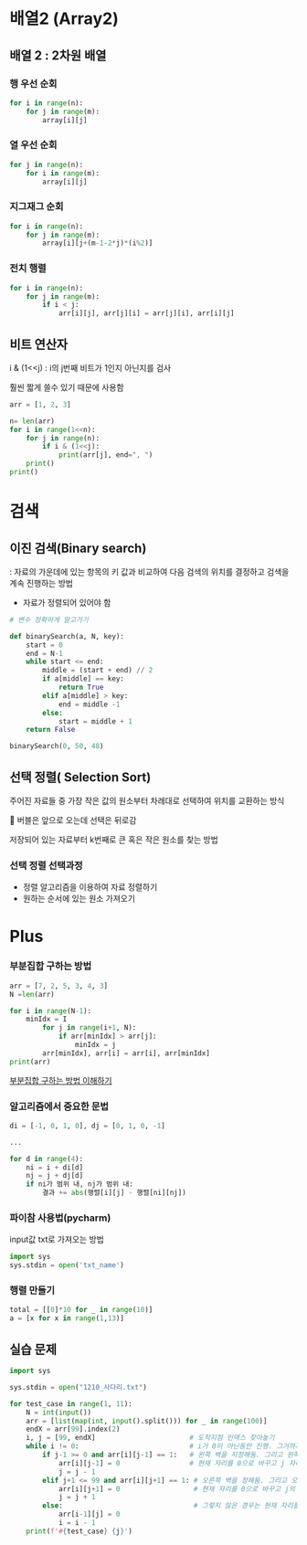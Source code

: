 # 배열2 (Array2)



## 배열 2 : 2차원 배열

### 행 우선 순회

```python
for i in range(n):
	for j in range(m):
		array[i][j]
```

### 열 우선 순회

```python
for j in range(n):
	for i in range(m):
		array[i][j]
```

### 지그재그 순회

```python
for i in range(n):
	for j in range(m):
		array[i][j+(m-1-2*j)*(i%2)]
```

### 전치 행렬

```python
for i in range(n):
	for j in range(m):
		if i < j:		
			arr[i][j], arr[j][i] = arr[j][i], arr[i][j]
```



## 비트 연산자

i & (1<<j) : i의 j번째 비트가 1인지 아닌지를 검사

훨씬 짧게 쓸수 있기 때문에 사용함

```python
arr = [1, 2, 3]

n= len(arr)
for i in range(1<<n):
    for j in range(n):
        if i & (1<<j):
            print(arr[j], end=", ")
    print()
print()
```





# 검색



## 이진 검색(Binary search)

: 자료의 가운데에 있는 항목의 키 값과 비교하여 다음 검색의 위치를 결정하고 검색을 계속 진행하는 방법

- 자료가 정렬되어 있어야 함

```python
# 변수 정확하게 알고가기

def binarySearch(a, N, key):
    start = 0
    end = N-1
    while start <= end:
        middle = (start + end) // 2
        if a[middle] == key:
            return True
        elif a[middle] > key:
            end = middle -1
        else:
            start = middle + 1
    return False

binarySearch(0, 50, 48)
```



## 선택 정렬( Selection Sort)

주어진 자료들 중 가장 작은 값의 원소부터 차례대로 선택하여 위치를 교환하는 방식

🚨 버블은 앞으로 오는데 선택은 뒤로감

저장되어 있는 자료부터 k번째로 큰 혹은 작은 원소를 찾는 방법

### 선택 정렬 선택과정

- 정렬 알고리즘을 이용하여 자료 정렬하기
- 원하는 순서에 있는 원소 가져오기





# Plus

### 부분집합 구하는 방법

```python
arr = [7, 2, 5, 3, 4, 3]
N =len(arr)

for i in range(N-1):
	minIdx = I
		for j in range(i+1, N):
			if arr[minIdx] > arr[j]:
				minIdx = j
		arr[minIdx], arr[i] = arr[i], arr[minIdx]
print(arr)
```

[부분집합 구하는 방법 이해하기](https://www.notion.so/b9c4afc1a5c247c48e2fb0447595c6a5)

### 알고리즘에서 중요한 문법

```python
di = [-1, 0, 1, 0], dj = [0, 1, 0, -1]

...

for d in range(4):
    ni = i + di[d]
    nj = j + dj[d]
    if ni가 범위 내, nj가 범위 내:
        결과 += abs(행렬[i][j] - 행렬[ni][nj])
```

### 파이참 사용법(pycharm)

input값 txt로 가져오는 방법

```python
import sys
sys.stdin = open('txt_name')
```

### 행렬 만들기

```python
total = [[0]*10 for _ in range(10)]
a = [x for x in range(1,13)]
```



## 실습 문제

```python
import sys

sys.stdin = open("1210_사다리.txt")

for test_case in range(1, 11):
    N = int(input())
    arr = [list(map(int, input().split())) for _ in range(100)]
    endX = arr[99].index(2)
    i, j = [99, endX]                       # 도착지점 인덱스 찾아놓기
    while i != 0:                           # i가 0이 아닌동안 진행. 그거까지만 해도 j가 나옴.
        if j-1 >= 0 and arr[i][j-1] == 1:   # 왼쪽 벽을 지정해둠. 그리고 왼쪽에 1이 있을 때
            arr[i][j-1] = 0                 # 현재 자리를 0으로 바꾸고 j 자리를 왼쪽으로 한 칸 옮김.
            j = j - 1
        elif j+1 <= 99 and arr[i][j+1] == 1: # 오른쪽 벽을 정해둠. 그리고 오른쪽에 1이 있을 때
            arr[i][j+1] = 0                  # 현재 자리를 0으로 바꾸고 j의 자리를 오른쪽으로 한 칸 옮김.
            j = j + 1
        else:                                # 그렇지 않은 경우는 현재 자리를 0으로 바꾸고 계속 위로 올라감.
            arr[i-1][j] = 0
            i = i - 1
    print(f'#{test_case} {j}')
```